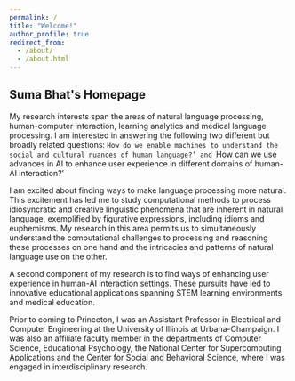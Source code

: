 ```yaml
---
permalink: /
title: "Welcome!"
author_profile: true
redirect_from: 
  - /about/
  - /about.html
---
```


## Suma Bhat's Homepage
My research interests span the areas of natural language processing, human-computer interaction, learning analytics and medical language processing. I am interested in answering the following two different but broadly related questions: `How do we enable machines to understand the social and cultural nuances of human language?’ and `How can we use advances in AI to enhance user experience in different domains of human-AI interaction?’

I am excited about finding ways to make language processing more natural. This excitement has led me to study computational methods to process idiosyncratic and creative linguistic phenomena that are inherent in natural language, exemplified by figurative expressions, including idioms and euphemisms. My research in this area permits us to simultaneously understand the computational challenges to processing and reasoning these processes on one hand and the intricacies and patterns of natural language use on the other. 

A second component of my research is to find ways  of enhancing user experience in human-AI interaction settings. These pursuits have led to innovative educational applications spanning STEM learning environments and medical education.

Prior to coming to Princeton, I was an Assistant Professor in Electrical and Computer Engineering at the University of Illinois at Urbana-Champaign. I was also an affiliate faculty member in the departments of Computer Science, Educational Psychology, the National Center for Supercomputing Applications and the Center for Social and Behavioral Science, where I was engaged in interdisciplinary research.


